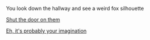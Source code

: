 You look down the hallway and see a weird fox silhouette

[Shut the door on them](../Consquences/close-door.md)

[Eh, it's probably your imagination](../Consquences/death.md)
